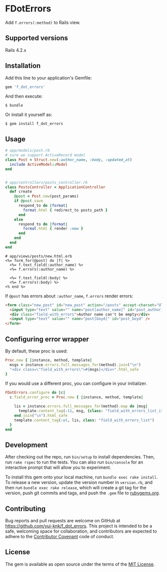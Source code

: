 # FDotErrors

Add `f.errors(:method)` to Rails view.

## Supported versions

Rails 4.2.x

## Installation

Add this line to your application's Gemfile:

```ruby
gem 'f_dot_errors'
```

And then execute:

    $ bundle

Or install it yourself as:

    $ gem install f_dot_errors

## Usage

```ruby
# app/models/post.rb
# sure we support ActiveRecord model
class Post < Struct.new(:author_name, :body, :updated_at)
  include ActiveModel::Model
end


# app/controllers/posts_controller.rb
class PostsController < ApplicationController
  def create
    @post = Post.new(post_params)
    if @post.save
      respond_to do |format|
        format.html { redirect_to posts_path }
      end
    else
      respond_to do |format|
        format.html { render :new }
      end
    end
  end
end
```

```erb
# app/views/posts/new.html.erb
<%= form_for(@post) do |f| %>
  <%= f.text_field(:author_name) %>
  <%= f.errors(:author_name) %>

  <%= f.text_field(:body) %>
  <%= f.errors(:body) %>
<% end %>
```

If `@post` has errors about `:author_name`, `f.errors` render errors:

```html
<form class="new_post" id="new_post" action="/posts" accept-charset="UTF-8" method="post"><input name="utf8" type="hidden" value="&#x2713;" />
  <input type="text" value="" name="post[author_name]" id="post_author_name" />
  <div class="field_with_errors">Author name can't be empty</div>
  <input type="text" value="" name="post[boyd]" id="post_boyd" />
</form>
```

## Configuring error wrapper

By default, these proc is used:

```ruby
Proc.new { |instance, method, template|
  msgs = instance.errors.full_messages_for(method).join("\n")
  "<div class=\"field_with_errors\">#{msgs}</div>".html_safe
}
```

If you would use a different proc, you can configure in your initializer.

```ruby
FDotErrors.configure do |c|
  c.field_error_proc = Proc.new { |instance, method, template|

    lis = instance.errors.full_messages_for(method).map do |msg|
      template.content_tag(:li, msg, {class: "field_with_errors_list_item"}, false)
    end.join("\n").html_safe
    template.content_tag(:ul, lis, class: "field_with_errors_list")
  }
end
```

## Development

After checking out the repo, run `bin/setup` to install dependencies. Then, run `rake rspec` to run the tests. You can also run `bin/console` for an interactive prompt that will allow you to experiment.

To install this gem onto your local machine, run `bundle exec rake install`. To release a new version, update the version number in `version.rb`, and then run `bundle exec rake release`, which will create a git tag for the version, push git commits and tags, and push the `.gem` file to [rubygems.org](https://rubygems.org).

## Contributing

Bug reports and pull requests are welcome on GitHub at https://github.com/yui-knk/f_dot_errors. This project is intended to be a safe, welcoming space for collaboration, and contributors are expected to adhere to the [Contributor Covenant](contributor-covenant.org) code of conduct.


## License

The gem is available as open source under the terms of the [MIT License](http://opensource.org/licenses/MIT).

